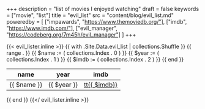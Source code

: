 +++
description = "list of movies I enjoyed watching"
draft = false
keywords = ["movie", "list"]
title = "evil_list"
src = "content/blog/evil_list.md"
poweredby = [
  ["impawards", "https://www.themoviedb.org/"],
  ["imdb", "https://www.imdb.com/"],
  ["evil_manager", "https://codeberg.org/7m45h/evil_manager"]
]
+++

{{< evil_lister.inline >}}
  {{ with .Site.Data.evil_list | collections.Shuffle }}
    <table>
      <thead>
        <tr>
          <th>name</th>
          <th>year</th>
          <th>imdb</th>
        </tr>
      </thead>
      <tbody>
        {{ range . }}
          <tr>
            {{ $name := ( collections.Index . 0 ) }}
            {{ $year := ( collections.Index . 1 ) }}
            {{ $imdb := ( collections.Index . 2 ) }}
            <td>{{ $name }}</td>
            <td>{{ $year }}</td>
            <td>
              <a href="https://www.imdb.com/title/tt{{ $imdb }}/" target="_blank">tt{{ $imdb}}</a>
            </td>
          </tr>
        {{ end }}
      </tbody>
    </table>
  {{ end }}
{{</ evil_lister.inline >}}
